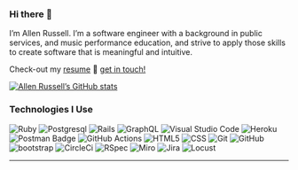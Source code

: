 ### Hi there :wave:
I’m Allen Russell. I’m a software engineer with a background in public services, and music performance education, and strive to apply those skills to create software that is meaningful and intuitive.

Check-out my [resume](https://github.com/garussell/garussell/files/13289647/AR.Resume.pdf)
📱 [get in touch!](https://www.linkedin.com/in/garyallenrusselljr/)


[![Allen Russell’s GitHub stats](https://github-readme-stats.vercel.app/api?username=garussell)](https://github.com/garussell/github-readme-stats)
 ### Technologies I Use
![Ruby](https://img.shields.io/badge/ruby-%23CC342D.svg?style=for-the-badge&logo=ruby&logoColor=white)
![Postgresql](https://img.shields.io/badge/PostgreSQL-316192?style=for-the-badge&logo=postgresql&logoColor=white)
![Rails](https://img.shields.io/badge/rails-%23CC0000.svg?style=for-the-badge&logo=ruby-on-rails&logoColor=white)
![GraphQL](https://img.shields.io/badge/-GraphQL-E10098?style=for-the-badge&logo=graphql&logoColor=white)
![Visual Studio Code](https://img.shields.io/badge/Visual%20Studio%20Code-0078d7.svg?style=for-the-badge&logo=visual-studio-code&logoColor=white)
![Heroku](https://img.shields.io/badge/heroku-%23430098.svg?style=for-the-badge&logo=heroku&logoColor=white)
![Postman Badge](https://img.shields.io/badge/Postman-FF6C37?logo=postman&logoColor=fff&style=for-the-badge)
![GitHub Actions](https://img.shields.io/badge/github%20actions-%232671E5.svg?style=for-the-badge&logo=githubactions&logoColor=white)
![HTML5](https://img.shields.io/badge/-HTML5-E34F26?style=for-the-badge&logo=html5&logoColor=white)
![CSS](https://img.shields.io/badge/-CSS-1572B6?style=for-the-badge&logo=css3&logoColor=white)
![Git](https://img.shields.io/badge/-Git-F05032?style=for-the-badge&logo=git&logoColor=white)
![GitHub](https://img.shields.io/badge/-GitHub-181717?style=for-the-badge&logo=github&logoColor=white)
![bootstrap](https://img.shields.io/badge/-Bootstrap-7952B3?style=for-the-badge&logo=bootstrap&logoColor=white)
![CircleCi](https://img.shields.io/badge/-CircleCI-343434?style=for-the-badge&logo=circleci&logoColor=white)
![RSpec](https://img.shields.io/badge/-RSpec-FF3C1A?style=for-the-badge&logo=ruby&logoColor=white)
![Miro](https://img.shields.io/badge/Miro-Your_Color_Here?style=for-the-badge&logo=miro&logoColor=white)
![Jira](https://img.shields.io/badge/Jira-Your_Color_Here?style=for-the-badge&logo=jira&logoColor=white)
![Locust](https://img.shields.io/badge/Locust-Your_Color_Here?style=for-the-badge&logo=locust&logoColor=white)

---







